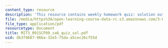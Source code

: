 ```yaml
---
content_type: resource
description: 'This resource contains weekly homework quiz: solution outline.'
file: /media/https%3A/open-learning-course-data-rc.s3.amazonaws.com/3-091sc-introduction-to-solid-state-chemistry-fall-2010/db3f968796ba32e575daa5cec26cf55d_MIT3_091SCF09_sa6_quiz_sol.pdf
file_type: application/pdf
resourcetype: Document
title: MIT3_091SCF09_sa6_quiz_sol.pdf
uid: db3f9687-96ba-32e5-75da-a5cec26cf55d
---
```

